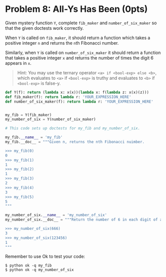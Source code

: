 # Problem 8: All-Ys Has Been (0pts)

Given mystery function `Y`, complete `fib_maker` and `number_of_six_maker` so that the given doctests work correctly.

When `Y` is called on `fib_maker`, it should return a function which takes a positive integer `n` and returns the `n`th Fibonacci number.

Similarly, when `Y` is called on `number_of_six_maker` it should return a function that takes a positive integer `x` and returns the number of times the digit 6 appears in `x`.

> Hint: You may use the ternary operator `<a> if <bool-exp> else <b>`, which evaluates to `<a>` if `<bool-exp>` is truthy and evaluates to `<b>` if `<bool-exp>` is false-y.

```python
def Y(f): return (lambda x: x(x))(lambda x: f(lambda z: x(x)(z)))
def fib_maker(f): return lambda r: 'YOUR_EXPRESSION_HERE'
def number_of_six_maker(f): return lambda r: 'YOUR_EXPRESSION_HERE'


my_fib = Y(fib_maker)
my_number_of_six = Y(number_of_six_maker)

# This code sets up doctests for my_fib and my_number_of_six.

my_fib.__name__ = 'my_fib'
my_fib.__doc__ = """Given n, returns the nth Fibonacci nuimber.

>>> my_fib(0)
0
>>> my_fib(1)
1
>>> my_fib(2)
1
>>> my_fib(3)
2
>>> my_fib(4)
3
>>> my_fib(5)
5
"""

my_number_of_six.__name__ = 'my_number_of_six'
my_number_of_six.__doc__ = """Return the number of 6 in each digit of a positive integer n.

>>> my_number_of_six(666)
3
>>> my_number_of_six(123456)
1
"""
```

Remember to use Ok to test your code:

```shell
$ python ok -q my_fib
$ python ok -q my_number_of_six
```
